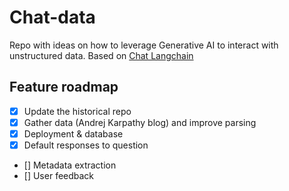 # Chat-data

Repo with ideas on how to leverage Generative AI to interact with unstructured data. Based on [Chat Langchain](https://github.com/hwchase17/chat-langchain)

## Feature roadmap

- [x] Update the historical repo
- [x] Gather data (Andrej Karpathy blog) and improve parsing
- [x] Deployment & database
- [x] Default responses to question
- [] Metadata extraction
- [] User feedback
